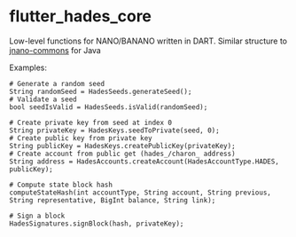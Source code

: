 # flutter_hades_core

Low-level functions for NANO/BANANO written in DART. Similar structure to [jnano-commons](https://github.com/rotilho/jnano-commons) for Java

Examples:

```
# Generate a random seed
String randomSeed = HadesSeeds.generateSeed();
# Validate a seed
bool seedIsValid = HadesSeeds.isValid(randomSeed);

# Create private key from seed at index 0
String privateKey = HadesKeys.seedToPrivate(seed, 0);
# Create public key from private key
String publicKey = HadesKeys.createPublicKey(privateKey);
# Create account from public get (hades_/charon_ address)
String address = HadesAccounts.createAccount(HadesAccountType.HADES, publicKey);

# Compute state block hash
computeStateHash(int accountType, String account, String previous, String representative, BigInt balance, String link);

# Sign a block
HadesSignatures.signBlock(hash, privateKey);
```